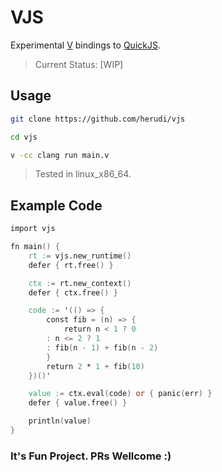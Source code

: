 # VJS

Experimental [V](https://vlang.io/) bindings to [QuickJS](https://bellard.org/quickjs/).

> Current Status: [WIP]

## Usage
```bash
git clone https://github.com/herudi/vjs

cd vjs

v -cc clang run main.v
```
> Tested in linux_x86_64.

## Example Code
```v
import vjs

fn main() {
	rt := vjs.new_runtime()
	defer { rt.free() }

	ctx := rt.new_context()
	defer { ctx.free() }

	code := '(() => {
		const fib = (n) => {
			return n < 1 ? 0
        : n <= 2 ? 1
        : fib(n - 1) + fib(n - 2)
		}
		return 2 * 1 + fib(10)
	})()'

	value := ctx.eval(code) or { panic(err) }
	defer { value.free() }

	println(value)
}
```

### It's Fun Project. PRs Wellcome :)